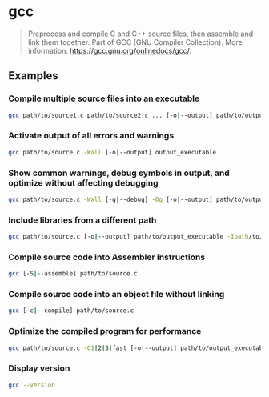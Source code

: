 # gcc

> Preprocess and compile C and C++ source files, then assemble and link them together. Part of GCC (GNU Compiler Collection). More information: <https://gcc.gnu.org/onlinedocs/gcc/>.

## Examples

### Compile multiple source files into an executable

```bash
gcc path/to/source1.c path/to/source2.c ... [-o|--output] path/to/output_executable
```

### Activate output of all errors and warnings

```bash
gcc path/to/source.c -Wall [-o|--output] output_executable
```

### Show common warnings, debug symbols in output, and optimize without affecting debugging

```bash
gcc path/to/source.c -Wall [-g|--debug] -Og [-o|--output] path/to/output_executable
```

### Include libraries from a different path

```bash
gcc path/to/source.c [-o|--output] path/to/output_executable -Ipath/to/header -Lpath/to/library -llibrary_name
```

### Compile source code into Assembler instructions

```bash
gcc [-S|--assemble] path/to/source.c
```

### Compile source code into an object file without linking

```bash
gcc [-c|--compile] path/to/source.c
```

### Optimize the compiled program for performance

```bash
gcc path/to/source.c -O1|2|3|fast [-o|--output] path/to/output_executable
```

### Display version

```bash
gcc --version
```
